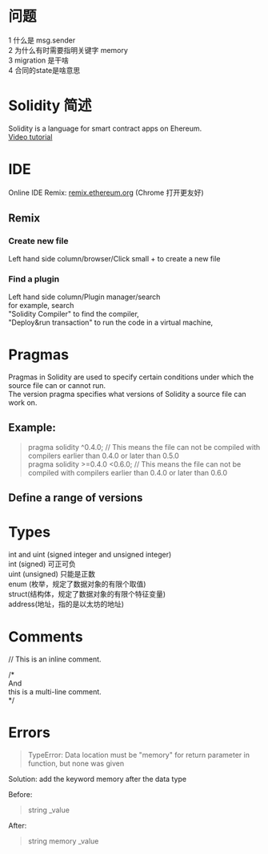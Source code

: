 # 问题
1 什么是 msg.sender  
2 为什么有时需要指明关键字 memory  
3 migration 是干啥  
4 合同的state是啥意思
# Solidity 简述
Solidity is a language for smart contract apps on Ehereum.  
[Video tutorial](https://www.youtube.com/watch?v=ipwxYa-F1uY&t=845s)  
# IDE
Online IDE Remix:
[remix.ethereum.org](http://remix.ethereum.org/) (Chrome 打开更友好)
## Remix
### Create new file
Left hand side column/browser/Click small + to create a new file
### Find a plugin
Left hand side column/Plugin manager/search  
for example, search  
"Solidity Compiler" to find the compiler,  
"Deploy&run transaction" to run the code in a virtual machine,  

# Pragmas
Pragmas in Solidity are used to specify certain conditions under which the source file can or cannot run.  
The version pragma specifies what versions of Solidity a source file can work on.  
## Example:
> pragma solidity ^0.4.0; // This means the file can not be compiled with compilers earlier than 0.4.0 or later than 0.5.0  
> pragma solidity >=0.4.0 <0.6.0; // This means the file can not be compiled with compilers earlier than 0.4.0 or later than 0.6.0  
## Define a range of versions

# Types
int and uint (signed integer and unsigned integer)  
int (signed) 可正可负  
uint (unsigned) 只能是正数  
enum (枚举，规定了数据对象的有限个取值)  
struct(结构体，规定了数据对象的有限个特征变量)  
address(地址，指的是以太坊的地址)  

# Comments
// This is an inline comment.

/*  
And  
this is a multi-line comment.  
*/  

# Errors
> TypeError: Data location must be "memory" for return parameter in function, but none was given  

Solution: add the keyword memory after the data type

Before:  
> string _value  

After:  
> string memory _value

